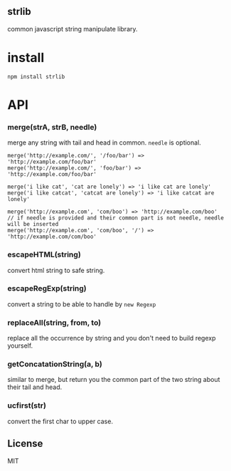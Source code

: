 strlib
-------

common javascript string manipulate library.


# install

```
npm install strlib
```


# API


### merge(strA, strB, needle)

merge any string with tail and head in common. `needle` is optional.

```
merge('http://example.com/', '/foo/bar') => 'http://example.com/foo/bar'
merge('http://example.com/', 'foo/bar') => 'http://example.com/foo/bar'

merge('i like cat', 'cat are lonely') => 'i like cat are lonely'
merge('i like catcat', 'catcat are lonely') => 'i like catcat are lonely'

merge('http://example.com', 'com/boo') => 'http://example.com/boo'
// if needle is provided and their common part is not needle, needle will be inserted
merge('http://example.com', 'com/boo', '/') => 'http://example.com/com/boo'
```

###  escapeHTML(string)

convert html string to safe string.

###  escapeRegExp(string)

convert a string to be able to handle by `new Regexp`

###  replaceAll(string, from, to)

replace all the occurrence by string and you don't need to build regexp yourself.

###  getConcatationString(a, b)

similar to merge, but return you the common part of the two string about their tail and head.

###  ucfirst(str)

convert the first char to upper case.

License
----

MIT
